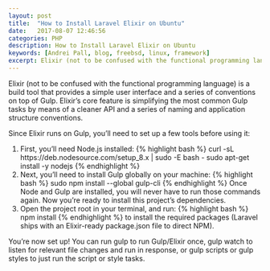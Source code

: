```yaml
---
layout: post
title:  "How to Install Laravel Elixir on Ubuntu"
date:   2017-08-07 12:46:56
categories: PHP
description: How to Install Laravel Elixir on Ubuntu
keywords: [Andrei Pall, blog, freebsd, linux, framework]
excerpt: Elixir (not to be confused with the functional programming language) is a build tool that provides a simple user interface and a series of conventions on top of Gulp. Elixir’s core feature is simplifying the most common Gulp tasks by means of a cleaner API and a series of naming and application structure conventions.
---
```


Elixir (not to be confused with the functional programming language) is a build tool that provides a simple user interface and a series of conventions on top of Gulp. Elixir’s core feature is simplifying the most common Gulp tasks by means of a cleaner API and a series of naming and application structure conventions.

Since Elixir runs on Gulp, you’ll need to set up a few tools before using it:
<ol> 
<li>First, you’ll need Node.js installed:
{% highlight bash %}
curl -sL https://deb.nodesource.com/setup_8.x | sudo -E bash -
sudo apt-get install -y nodejs
{% endhighlight %}
</li>
<li>Next, you’ll need to install Gulp globally on your machine:
{% highlight bash %}
sudo npm install --global gulp-cli
{% endhighlight %}
Once Node and Gulp are installed, you will never have to run those commands
again. Now you’re ready to install this project’s dependencies.
</li>
<li>Open the project root in your terminal, and run:
{% highlight bash %}
npm install
{% endhighlight %}
to install the required packages (Laravel ships with an Elixir-ready package.json file to direct NPM).
</li>
</ol>
You’re now set up! You can run gulp to run Gulp/Elixir once, gulp watch to listen for relevant file changes and run in response, or gulp scripts or gulp styles to just run the script or style tasks.
